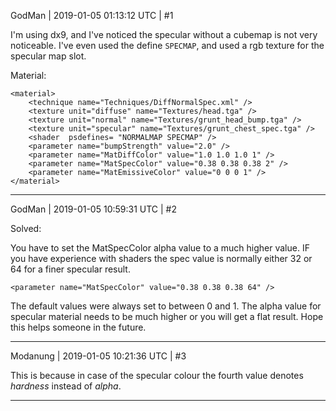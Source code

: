 GodMan | 2019-01-05 01:13:12 UTC | #1

I'm using dx9, and I've noticed the specular without a cubemap is not very noticeable. I've even used the define `SPECMAP`, and used a rgb texture for the specular map slot.

Material:

    <material>
    	<technique name="Techniques/DiffNormalSpec.xml" />
    	<texture unit="diffuse" name="Textures/head.tga" />
    	<texture unit="normal" name="Textures/grunt_head_bump.tga" />
    	<texture unit="specular" name="Textures/grunt_chest_spec.tga" />
    	<shader  psdefines= "NORMALMAP SPECMAP" />
    	<parameter name="bumpStrength" value="2.0" />
    	<parameter name="MatDiffColor" value="1.0 1.0 1.0 1" />
    	<parameter name="MatSpecColor" value="0.38 0.38 0.38 2" />
    	<parameter name="MatEmissiveColor" value="0 0 0 1" />
    </material>

-------------------------

GodMan | 2019-01-05 10:59:31 UTC | #2

Solved:

You have to set the MatSpecColor alpha value to a much higher value. IF you have experience with shaders the spec value is normally either 32 or 64 for a finer specular result.
   
```
<parameter name="MatSpecColor" value="0.38 0.38 0.38 64" />
```
The default values were always set to between 0 and 1. The alpha value for specular material needs to be much higher or you will get a flat result. Hope this helps someone in the future.

-------------------------

Modanung | 2019-01-05 10:21:36 UTC | #3

This is because in case of the specular colour the fourth value denotes _hardness_ instead of _alpha_.

-------------------------

